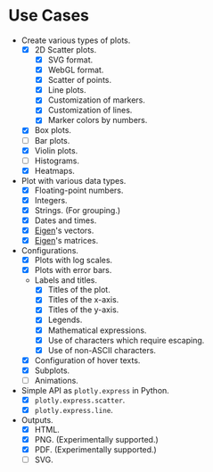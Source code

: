 # Use Cases

- Create various types of plots.
  - [x] 2D Scatter plots.
    - [x] SVG format.
    - [x] WebGL format.
    - [x] Scatter of points.
    - [x] Line plots.
    - [x] Customization of markers.
    - [x] Customization of lines.
    - [x] Marker colors by numbers.
  - [x] Box plots.
  - [ ] Bar plots.
  - [x] Violin plots.
  - [ ] Histograms.
  - [x] Heatmaps.
- Plot with various data types.
  - [x] Floating-point numbers.
  - [x] Integers.
  - [x] Strings. (For grouping.)
  - [x] Dates and times.
  - [x] [Eigen](https://gitlab.com/libeigen/eigen)'s vectors.
  - [x] [Eigen](https://gitlab.com/libeigen/eigen)'s matrices.
- Configurations.
  - [x] Plots with log scales.
  - [x] Plots with error bars.
  - Labels and titles.
    - [x] Titles of the plot.
    - [x] Titles of the x-axis.
    - [x] Titles of the y-axis.
    - [x] Legends.
    - [x] Mathematical expressions.
    - [x] Use of characters which require escaping.
    - [x] Use of non-ASCII characters.
  - [x] Configuration of hover texts.
  - [x] Subplots.
  - [ ] Animations.
- Simple API as `plotly.express` in Python.
  - [x] `plotly.express.scatter`.
  - [x] `plotly.express.line`.
- Outputs.
  - [x] HTML.
  - [x] PNG. (Experimentally supported.)
  - [x] PDF. (Experimentally supported.)
  - [ ] SVG.
